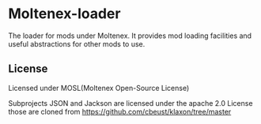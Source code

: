 Moltenex-loader
===========

The loader for mods under Moltenex. It provides mod loading facilities and useful abstractions for other mods to use.

## License

Licensed under MOSL(Moltenex Open-Source License)

Subprojects JSON and Jackson are licensed under the apache 2.0 License those are cloned from https://github.com/cbeust/klaxon/tree/master
